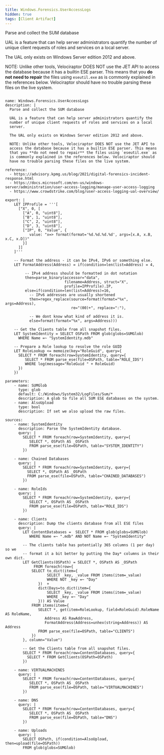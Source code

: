 ```yaml
---
title: Windows.Forensics.UserAccessLogs
hidden: true
tags: [Client Artifact]
---
```


Parse and collect the SUM database

UAL is a feature that can help server administrators quantify the
number of unique client requests of roles and services on a local
server.

The UAL only exists on Windows Server edition 2012 and above.

NOTE: Unlike other tools, Velociraptor DOES NOT use the JET API to
access the database because it has a builtin ESE parser. This means
that you **do not need to repair** the files using `eseutil.exe` as
is commonly explained in the references below. Velociraptor should
have no trouble parsing these files on the live system.


<pre><code class="language-yaml">
name: Windows.Forensics.UserAccessLogs
description: |
  Parse and collect the SUM database

  UAL is a feature that can help server administrators quantify the
  number of unique client requests of roles and services on a local
  server.

  The UAL only exists on Windows Server edition 2012 and above.

  NOTE: Unlike other tools, Velociraptor DOES NOT use the JET API to
  access the database because it has a builtin ESE parser. This means
  that you **do not need to repair** the files using `eseutil.exe` as
  is commonly explained in the references below. Velociraptor should
  have no trouble parsing these files on the live system.

reference:
  - https://advisory.kpmg.us/blog/2021/digital-forensics-incident-response.html
  - https://docs.microsoft.com/en-us/windows-server/administration/user-access-logging/manage-user-access-logging
  - https://www.crowdstrike.com/blog/user-access-logging-ual-overview/

export: |
    LET IPProfile = '''[
      ["X", 0, [
        ["A", 0, "uint8"],
        ["B", 1, "uint8"],
        ["C", 2, "uint8"],
        ["D", 3, "uint8"],
        ["IP", 0, "Value", {
           value: "x=&gt; format(format='%d.%d.%d.%d', args=[x.A, x.B, x.C, x.D])"
        }]
      ]]
    ]'''

    -- Format the address - it can be IPv4, IPv6 or something else.
    LET FormatAddress(Address) = if(condition=len(list=Address) = 4,

         -- IPv4 address should be formatted in dot notation
         then=parse_binary(accessor="data",
                           filename=Address, struct="X",
                           profile=IPProfile).IP,
         else=if(condition=len(list=Address)=16,
           -- IPv6 addresses are usually shortened
           then=regex_replace(source=format(format="%x", args=Address),
                              re="(00)+", replace=":"),

           -- We dont know what kind of address it is.
           else=format(format="%x", args=Address)))

    -- Get the Clients table from all snapshot files.
    LET SystemIdentity = SELECT OSPath FROM glob(globs=SUMGlob)
      WHERE Name =~ "SystemIdentity.mdb"

    -- Prepare a Role lookup to resolve the role GUID
    LET RoleLookup &lt;= memoize(key="RoleGuid", query={
      SELECT * FROM foreach(row=SystemIdentity, query={
         SELECT * FROM parse_ese(file=OSPath, table="ROLE_IDS")
         WHERE log(message="RoleGuid " + RoleGuid)
      })
    })

parameters:
    - name: SUMGlob
      type: glob
      default: C:/Windows/System32/LogFiles/Sum/*
      description: A glob to file all SUM ESE databases on the system.
    - name: AlsoUpload
      type: bool
      description: If set we also upload the raw files.

sources:
    - name: SystemIdentity
      description: Parse the SystemIdentity database.
      query: |
        SELECT * FROM foreach(row=SystemIdentity, query={
           SELECT *, OSPath AS _OSPath
           FROM parse_ese(file=OSPath, table="SYSTEM_IDENTITY")
        })

    - name: Chained Databases
      query: |
        SELECT * FROM foreach(row=SystemIdentity, query={
          SELECT *, OSPath AS _OSPath
          FROM parse_ese(file=OSPath, table="CHAINED_DATABASES")
        })

    - name: RoleIds
      query: |
        SELECT * FROM foreach(row=SystemIdentity, query={
           SELECT *, OSPath AS _OSPath
           FROM parse_ese(file=OSPath, table="ROLE_IDS")
        })

    - name: Clients
      description: Dump the clients database from all ESE files
      query: |
        LET ContentDatabases =  SELECT * FROM glob(globs=SUMGlob)
           WHERE Name =~ ".mdb" AND NOT Name =~ "SystemIdentity"

        -- The clients table has potentially 365 columns (1 per day) so we
        -- format it a bit better by putting the Day* columns in their own dict.
        LET GetClients(OSPath) = SELECT *, OSPath AS _OSPath
             FROM foreach(row={
            SELECT to_dict(item={
                   SELECT _key, _value FROM items(item=_value)
                   WHERE NOT _key =~ "Day"
               })  +
               dict(Days=to_dict(item={
                   SELECT _key, _value FROM items(item=_value)
                   WHERE _key =~ "Day"
               })) AS Value
            FROM items(item={
               SELECT *, get(item=RoleLookup, field=RoleGuid).RoleName AS RoleName,
                  Address AS RawAddress,
                  FormatAddress(Address=unhex(string=Address)) AS Address
               FROM parse_ese(file=OSPath, table="CLIENTS")
            })
        }, column="Value")

        -- Get the Clients table from all snapshot files.
        SELECT * FROM foreach(row=ContentDatabases, query={
          SELECT * FROM GetClients(OSPath=OSPath)
        })

    - name: VIRTUALMACHINES
      query: |
        SELECT * FROM foreach(row=ContentDatabases, query={
           SELECT *, OSPath AS _OSPath
           FROM parse_ese(file=OSPath, table="VIRTUALMACHINES")
        })

    - name: DNS
      query: |
        SELECT * FROM foreach(row=ContentDatabases, query={
           SELECT *, OSPath AS _OSPath
           FROM parse_ese(file=OSPath, table="DNS")
        })

    - name: Uploads
      query: |
        SELECT OSPath, if(condition=AlsoUpload, then=upload(file=OSPath))
        FROM glob(globs=SUMGlob)

</code></pre>

